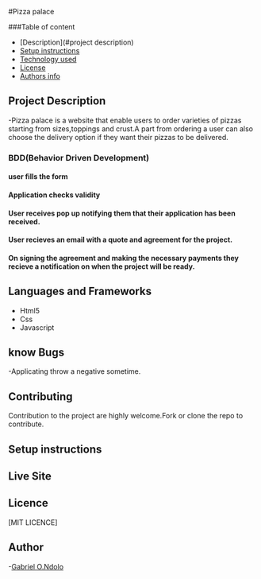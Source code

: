 #Pizza palace

###Table of content

- [Description](#project description)
- [Setup instructions](#setup-instructions)
- [Technology used](#language-and-frameworks)
- [License](#license)
- [Authors info](#Author)

## Project Description

-Pizza palace is a website that enable users to order varieties of pizzas starting from sizes,toppings and crust.A part from ordering a user can also choose the delivery option if they want their pizzas to be delivered.

### BDD(Behavior Driven Development)

#### user fills the form

#### Application checks validity

#### User receives pop up notifying them that their application has been received.

#### User recieves an email with a quote and agreement for the project.

#### On signing the agreement and making the necessary payments they recieve a notification on when the project will be ready.

## Languages and Frameworks

- Html5
- Css
- Javascript

## know Bugs

-Applicating throw a negative sometime.

## Contributing

Contribution to the project are highly welcome.Fork or clone the repo to contribute.

## Setup instructions

## Live Site

## Licence

[MIT LICENCE]

## Author

-[Gabriel O.Ndolo](https://github.com/Geb54g)
